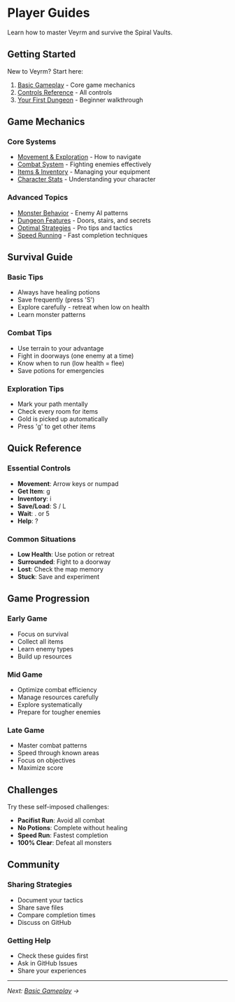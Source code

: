 # Player Guides

Learn how to master Veyrm and survive the Spiral Vaults.

## Getting Started

New to Veyrm? Start here:
1. [Basic Gameplay](gameplay.md) - Core game mechanics
2. [Controls Reference](../../getting-started/controls.md) - All controls
3. [Your First Dungeon](first-dungeon.md) - Beginner walkthrough

## Game Mechanics

### Core Systems
- [Movement & Exploration](movement.md) - How to navigate
- [Combat System](combat.md) - Fighting enemies effectively
- [Items & Inventory](items.md) - Managing your equipment
- [Character Stats](stats.md) - Understanding your character

### Advanced Topics
- [Monster Behavior](monsters.md) - Enemy AI patterns
- [Dungeon Features](dungeons.md) - Doors, stairs, and secrets
- [Optimal Strategies](strategies.md) - Pro tips and tactics
- [Speed Running](speedrun.md) - Fast completion techniques

## Survival Guide

### Basic Tips
- Always have healing potions
- Save frequently (press 'S')
- Explore carefully - retreat when low on health
- Learn monster patterns

### Combat Tips
- Use terrain to your advantage
- Fight in doorways (one enemy at a time)
- Know when to run (low health = flee)
- Save potions for emergencies

### Exploration Tips
- Mark your path mentally
- Check every room for items
- Gold is picked up automatically
- Press 'g' to get other items

## Quick Reference

### Essential Controls
- **Movement**: Arrow keys or numpad
- **Get Item**: g
- **Inventory**: i
- **Save/Load**: S / L
- **Wait**: . or 5
- **Help**: ?

### Common Situations
- **Low Health**: Use potion or retreat
- **Surrounded**: Fight to a doorway
- **Lost**: Check the map memory
- **Stuck**: Save and experiment

## Game Progression

### Early Game
- Focus on survival
- Collect all items
- Learn enemy types
- Build up resources

### Mid Game
- Optimize combat efficiency
- Manage resources carefully
- Explore systematically
- Prepare for tougher enemies

### Late Game
- Master combat patterns
- Speed through known areas
- Focus on objectives
- Maximize score

## Challenges

Try these self-imposed challenges:
- **Pacifist Run**: Avoid all combat
- **No Potions**: Complete without healing
- **Speed Run**: Fastest completion
- **100% Clear**: Defeat all monsters

## Community

### Sharing Strategies
- Document your tactics
- Share save files
- Compare completion times
- Discuss on GitHub

### Getting Help
- Check these guides first
- Ask in GitHub Issues
- Share your experiences

---

*Next: [Basic Gameplay](gameplay.md) →*